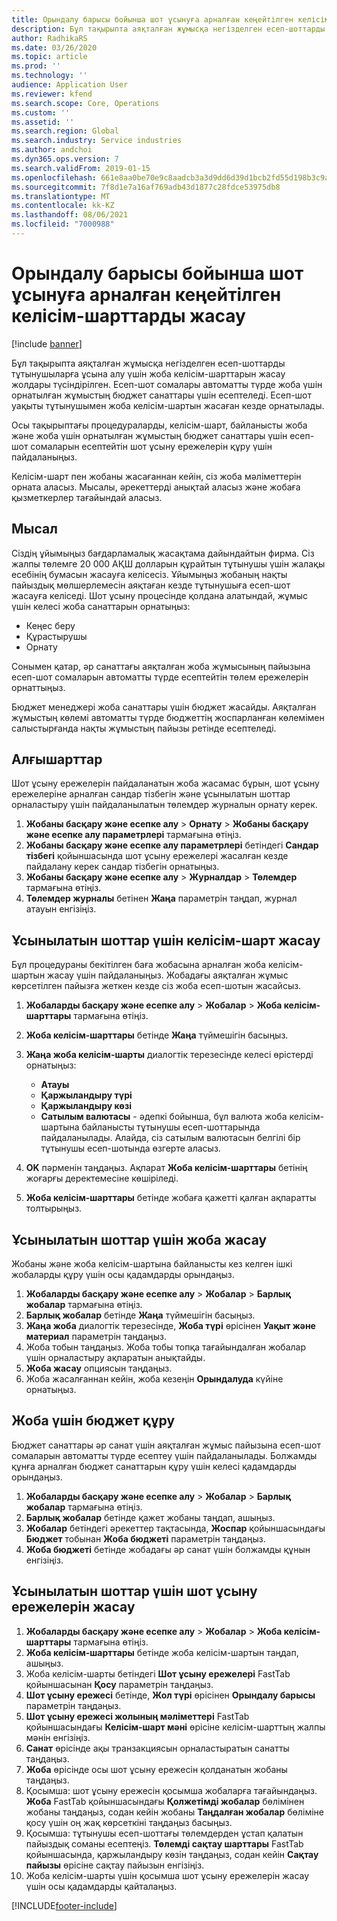 ```yaml
---
title: Орындалу барысы бойынша шот ұсынуға арналған кеңейтілген келісім-шарттарды жасау
description: Бұл тақырыпта аяқталған жұмысқа негізделген есеп-шоттарды тұтынушыларға ұсына алу үшін жоба келісім-шарттарын жасау жолдары түсіндірілген.
author: RadhikaRS
ms.date: 03/26/2020
ms.topic: article
ms.prod: ''
ms.technology: ''
audience: Application User
ms.reviewer: kfend
ms.search.scope: Core, Operations
ms.custom: ''
ms.assetid: ''
ms.search.region: Global
ms.search.industry: Service industries
ms.author: andchoi
ms.dyn365.ops.version: 7
ms.search.validFrom: 2019-01-15
ms.openlocfilehash: 661e8aa0be70e9c8aadcb3a3d9dd6d39d1bcb2fd55d198b3c9af19fc2d0ae9d3
ms.sourcegitcommit: 7f8d1e7a16af769adb43d1877c28fdce53975db8
ms.translationtype: MT
ms.contentlocale: kk-KZ
ms.lasthandoff: 08/06/2021
ms.locfileid: "7000988"
---
```

# <a name="create-advanced-contracts-for-billing-based-on-progress"></a>Орындалу барысы бойынша шот ұсынуға арналған кеңейтілген келісім-шарттарды жасау
[!include [banner](../includes/banner.md)]

Бұл тақырыпта аяқталған жұмысқа негізделген есеп-шоттарды тұтынушыларға ұсына алу үшін жоба келісім-шарттарын жасау жолдары түсіндірілген. Есеп-шот сомалары автоматты түрде жоба үшін орнатылған жұмыстың бюджет санаттары үшін есептеледі. Есеп-шот уақыты тұтынушымен жоба келісім-шартын жасаған кезде орнатылады.

Осы тақырыптағы процедураларды, келісім-шарт, байланысты жоба және жоба үшін орнатылған жұмыстың бюджет санаттары үшін есеп-шот сомаларын есептейтін шот ұсыну ережелерін құру үшін пайдаланыңыз.

Келісім-шарт пен жобаны жасағаннан кейін, сіз жоба мәліметтерін орната аласыз. Мысалы, әрекеттерді анықтай аласыз және жобаға қызметкерлер тағайындай аласыз.

## <a name="example"></a>Мысал

Сіздің ұйымыңыз бағдарламалық жасақтама дайындайтын фирма. Сіз жалпы төлемге 20 000 АҚШ долларын құрайтын тұтынушы үшін жалақы есебінің бумасын жасауға келісесіз. Ұйымыңыз жобаның нақты пайыздық мөлшерлемесін аяқтаған кезде тұтынушыға есеп-шот жасауға келіседі. Шот ұсыну процесінде қолдана алатындай, жұмыс үшін келесі жоба санаттарын орнатыңыз:

- Кеңес беру
- Құрастырушы
- Орнату

Сонымен қатар, әр санаттағы аяқталған жоба жұмысының пайызына есеп-шот сомаларын автоматты түрде есептейтін төлем ережелерін орнаттыңыз.

Бюджет менеджері жоба санаттары үшін бюджет жасайды. Аяқталған жұмыстың көлемі автоматты түрде бюджеттің жоспарланған көлемімен салыстырғанда нақты жұмыстың пайызы ретінде есептеледі.

## <a name="prerequisites"></a>Алғышарттар

Шот ұсыну ережелерін пайдаланатын жоба жасамас бұрын, шот ұсыну ережелеріне арналған сандар тізбегін және ұсынылатын шоттар орналастыру үшін пайдаланылатын төлемдер журналын орнату керек.

1. **Жобаны басқару және есепке алу** \> **Орнату** \> **Жобаны басқару және есепке алу параметрлері** тармағына өтіңіз.
2. **Жобаны басқару және есепке алу параметрлері** бетіндегі **Сандар тізбегі** қойыншасында шот ұсыну ережелері жасалған кезде пайдалану керек сандар тізбегін орнатыңыз.
3. **Жобаны басқару және есепке алу** \> **Журналдар** \> **Төлемдер** тармағына өтіңіз.
4. **Төлемдер журналы** бетінен **Жаңа** параметрін таңдап, журнал атауын енгізіңіз.

## <a name="create-a-contract-for-progress-billings"></a>Ұсынылатын шоттар үшін келісім-шарт жасау

Бұл процедураны бекітілген баға жобасына арналған жоба келісім-шартын жасау үшін пайдаланыңыз. Жобадағы аяқталған жұмыс көрсетілген пайызға жеткен кезде сіз жоба есеп-шотын жасайсыз.

1. **Жобаларды басқару және есепке алу** \> **Жобалар** \> **Жоба келісім-шарттары** тармағына өтіңіз.
2. **Жоба келісім-шарттары** бетінде **Жаңа** түймешігін басыңыз.
3. **Жаңа жоба келісім-шарты** диалогтік терезесінде келесі өрістерді орнатыңыз:

    - **Атауы**
    - **Қаржыландыру түрі**
    - **Қаржыландыру көзі**
    - **Сатылым валютасы** - әдепкі бойынша, бұл валюта жоба келісім-шартына байланысты тұтынушы есеп-шоттарында пайдаланылады. Алайда, сіз сатылым валютасын белгілі бір тұтынушы есеп-шотында өзгерте аласыз.

4. **OK** пәрменін таңдаңыз. Ақпарат **Жоба келісім-шарттары** бетінің жоғарғы деректемесіне көшіріледі.
5. **Жоба келісім-шарттары** бетінде жобаға қажетті қалған ақпаратты толтырыңыз.

## <a name="create-a-project-for-progress-billings"></a>Ұсынылатын шоттар үшін жоба жасау

Жобаны және жоба келісім-шартына байланысты кез келген ішкі жобаларды құру үшін осы қадамдарды орындаңыз.

1. **Жобаларды басқару және есепке алу** \> **Жобалар** \> **Барлық жобалар** тармағына өтіңіз.
2. **Барлық жобалар** бетінде **Жаңа** түймешігін басыңыз.
3. **Жаңа жоба** диалогтік терезесінде, **Жоба түрі** өрісінен **Уақыт және материал** параметрін таңдаңыз.
4. Жоба тобын таңдаңыз. Жоба тобы топқа тағайындалған жобалар үшін орналастыру ақпаратын анықтайды.
5. **Жоба жасау** опциясын таңдаңыз.
6. Жоба жасалғаннан кейін, жоба кезеңін **Орындалуда** күйіне орнатыңыз.

## <a name="create-a-budget-for-a-project"></a>Жоба үшін бюджет құру

Бюджет санаттары әр санат үшін аяқталған жұмыс пайызына есеп-шот сомаларын автоматты түрде есептеу үшін пайдаланылады. Болжамды құнға арналған бюджет санаттарын құру үшін келесі қадамдарды орындаңыз.

1. **Жобаларды басқару және есепке алу** \> **Жобалар** \> **Барлық жобалар** тармағына өтіңіз.
2. **Барлық жобалар** бетінде қажет жобаны таңдап, ашыңыз.
3. **Жобалар** бетіндегі әрекеттер тақтасында, **Жоспар** қойыншасындағы **Бюджет** тобынан **Жоба бюджеті** параметрін таңдаңыз.
4. **Жоба бюджеті** бетінде жобадағы әр санат үшін болжамды құнын енгізіңіз.

## <a name="create-billing-rules-for-progress-billings"></a>Ұсынылатын шоттар үшін шот ұсыну ережелерін жасау

1. **Жобаларды басқару және есепке алу** \> **Жобалар** \> **Жоба келісім-шарттары** тармағына өтіңіз.
2. **Жоба келісім-шарттары** бетінде жоба келісім-шартын таңдап, ашыңыз.
3. Жоба келісім-шарты бетіндегі **Шот ұсыну ережелері** FastTab қойыншасынан **Қосу** параметрін таңдаңыз.
4. **Шот ұсыну ережесі** бетінде, **Жол түрі** өрісінен **Орындалу барысы** параметрін таңдаңыз.
5. **Шот ұсыну ережесі жолының мәліметтері** FastTab қойыншасындағы **Келісім-шарт мәні** өрісіне келісім-шарттың жалпы мәнін енгізіңіз.
6. **Санат** өрісінде ақы транзакциясын орналастыратын санатты таңдаңыз.
7. **Жоба** өрісінде осы шот ұсыну ережесін қолданатын жобаны таңдаңыз.
8. Қосымша: шот ұсыну ережесін қосымша жобаларға тағайындаңыз. **Жоба** FastTab қойыншасындағы **Қолжетімді жобалар** бөлімінен жобаны таңдаңыз, содан кейін жобаны **Таңдалған жобалар** бөліміне қосу үшін оң жақ көрсеткіні таңдаңыз басыңыз.
9. Қосымша: тұтынушы есеп-шоттағы төлемдерден ұстап қалатын пайыздық соманы есептеңіз. **Төлемді сақтау шарттары** FastTab қойыншасында, қаржыландыру көзін таңдаңыз, содан кейін **Сақтау пайызы** өрісіне сақтау пайызын енгізіңіз.
10. Жоба келісім-шарты үшін қосымша шот ұсыну ережелерін жасау үшін осы қадамдарды қайталаңыз.


[!INCLUDE[footer-include](../includes/footer-banner.md)]